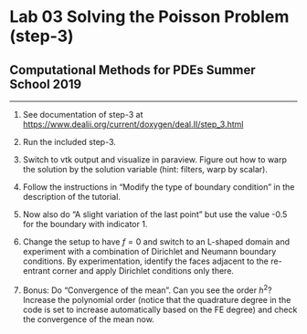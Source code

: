 #  Lab 03 Solving the Poisson Problem (step-3)
## Computational Methods for PDEs Summer School 2019

* * * * *

1.  See documentation of step-3 at
    <https://www.dealii.org/current/doxygen/deal.II/step_3.html>

2.  Run the included step-3.

3.  Switch to vtk output and visualize in paraview. Figure out how to warp the
    solution by the solution variable (hint: filters, warp by scalar).

4.  Follow the instructions in “Modify the type of boundary condition”
    in the description of the tutorial.

5.  Now also do “A slight variation of the last point” but use the value
    -0.5 for the boundary with indicator 1.

6.  Change the setup to have $f=0$ and switch to an L-shaped domain and
    experiment with a combination of Dirichlet and Neumann boundary
    conditions. By experimentation, identify the faces adjacent to the
    re-entrant corner and apply Dirichlet conditions only there.

7.  Bonus: Do “Convergence of the mean”. Can you see the order $h^2$?
    Increase the polynomial order (notice that the quadrature degree in the
    code is set to increase automatically based on the FE degree) and check
    the convergence of the mean now.
